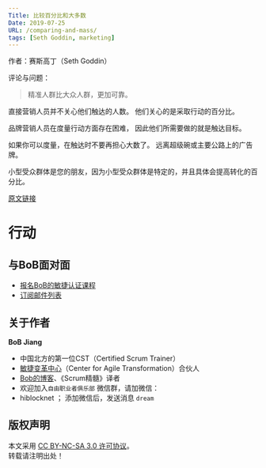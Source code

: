 ```yaml
---
Title: 比较百分比和大多数
Date: 2019-07-25
URL: /comparing-and-mass/
tags: [Seth Goddin, marketing]
---
```


作者：赛斯高丁（Seth Goddin）

评论与问题：
> 精准人群比大众人群，更加可靠。

直接营销人员并不关心他们触达的人数。
他们关心的是采取行动的百分比。

品牌营销人员在度量行动方面存在困难，
因此他们所需要做的就是触达目标。

如果你可以度量，在触达时不要再担心大数了。
远离超级碗或主要公路上的广告牌。

小型受众群体是您的朋友，因为小型受众群体是特定的，并且具体会提高转化的百分比。

[原文链接](https://seths.blog/2019/07/comparing-and-mass/)

# 行动

## 与BoB面对面
- [报名BoB的敏捷认证课程](https://appmopev1px9533.h5.xiaoeknow.com/homepage)
- [订阅邮件列表](https://tinyletter.com/bobjiang)

## 关于作者
**BoB Jiang**

- 中国北方的第一位CST（Certified Scrum Trainer）  
- [敏捷变革中心](https://www.c4at.cn/)（Center for Agile Transformation）合伙人  
- [Bob的博客](http://www.bobjiang.com)、《Scrum精髓》译者
- 欢迎加入`自由职业者俱乐部` 微信群，请加微信：
- hiblocknet  ； 添加微信后，发送消息 `dream`

## 版权声明

本文采用 [CC BY-NC-SA 3.0 许可协议](https://creativecommons.org/licenses/by-nc-sa/3.0/deed.zh)。  
转载请注明出处！

